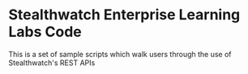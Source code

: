 # Stealthwatch Enterprise Learning Labs Code

This is a set of sample scripts which walk users through the use of Stealthwatch's REST APIs
